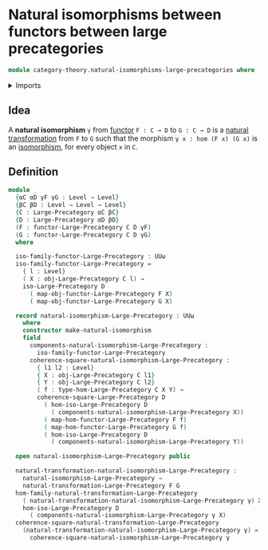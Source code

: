 # Natural isomorphisms between functors between large precategories

```agda
module category-theory.natural-isomorphisms-large-precategories where
```

<details><summary>Imports</summary>

```agda
open import category-theory.functors-large-precategories
open import category-theory.isomorphisms-in-large-precategories
open import category-theory.large-precategories
open import category-theory.natural-transformations-large-precategories

open import foundation.universe-levels
```

</details>

## Idea

A **natural isomorphism** `γ` from
[functor](category-theory.functors-large-precategories.md) `F : C → D` to
`G : C → D` is a
[natural transformation](category-theory.natural-transformations-large-precategories.md)
from `F` to `G` such that the morphism `γ x : hom (F x) (G x)` is an
[isomorphism](category-theory.isomorphisms-in-precategories.md), for every
object `x` in `C`.

## Definition

```agda
module _
  {αC αD γF γG : Level → Level}
  {βC βD : Level → Level → Level}
  {C : Large-Precategory αC βC}
  {D : Large-Precategory αD βD}
  (F : functor-Large-Precategory C D γF)
  (G : functor-Large-Precategory C D γG)
  where

  iso-family-functor-Large-Precategory : UUω
  iso-family-functor-Large-Precategory =
    { l : Level}
    ( X : obj-Large-Precategory C l) →
    iso-Large-Precategory D
      ( map-obj-functor-Large-Precategory F X)
      ( map-obj-functor-Large-Precategory G X)

  record natural-isomorphism-Large-Precategory : UUω
    where
    constructor make-natural-isomorphism
    field
      components-natural-isomorphism-Large-Precategory :
        iso-family-functor-Large-Precategory
      coherence-square-natural-isomorphism-Large-Precategory :
        { l1 l2 : Level}
        { X : obj-Large-Precategory C l1}
        { Y : obj-Large-Precategory C l2}
        ( f : type-hom-Large-Precategory C X Y) →
        coherence-square-Large-Precategory D
          ( hom-iso-Large-Precategory D
            ( components-natural-isomorphism-Large-Precategory X))
          ( map-hom-functor-Large-Precategory F f)
          ( map-hom-functor-Large-Precategory G f)
          ( hom-iso-Large-Precategory D
            ( components-natural-isomorphism-Large-Precategory Y))

  open natural-isomorphism-Large-Precategory public

  natural-transformation-natural-isomorphism-Large-Precategory :
    natural-isomorphism-Large-Precategory →
    natural-transformation-Large-Precategory F G
  hom-family-natural-transformation-Large-Precategory
    ( natural-transformation-natural-isomorphism-Large-Precategory γ) X =
    hom-iso-Large-Precategory D
      ( components-natural-isomorphism-Large-Precategory γ X)
  coherence-square-natural-transformation-Large-Precategory
    (natural-transformation-natural-isomorphism-Large-Precategory γ) =
      coherence-square-natural-isomorphism-Large-Precategory γ
```
